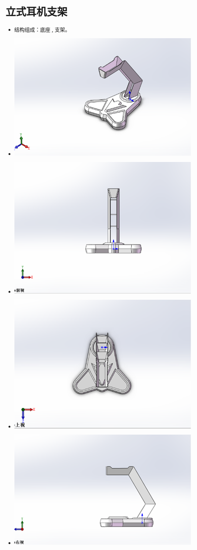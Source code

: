 # 立式耳机支架
* 结构组成：底座 , 支架。

* ![耳机支架](picture/耳机支架.png)

* ![耳机支架前视](picture/耳机支架前视.png)

* ![上视 ](picture/上视.png)

* ![右视](picture/右视.png)




